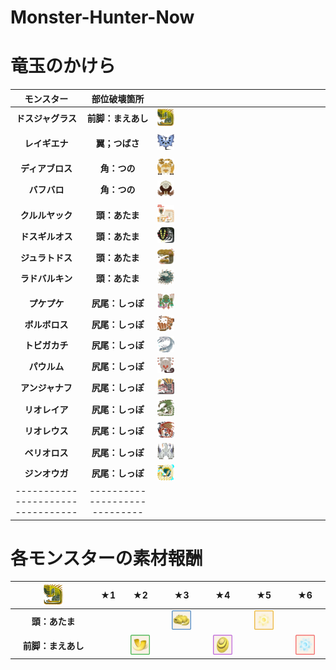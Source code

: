 # Monster-Hunter-Now
# 竜玉のかけら
| モンスター | 部位破壊箇所 |  |
| :----: | :----: | ---- |
| **ドスジャグラス**| **前脚：まえあし** | <img src="../../articles/MonsterHunterNow/g-jagr/g-jagr.png" width="10%"> |
|  |  |  |
| **レイギエナ** | **翼；つばさ** | <img src="../../articles/MonsterHunterNow/legi.png" width="10%">|
|  |  |  |
| **ディアブロス** | **角：つの** | <img src="../../articles/MonsterHunterNow/diab.png" width="10%"> |
| **バフバロ** | **角：つの** | <img src="../../articles/MonsterHunterNow/banb.png" width="10%"> |
|  |  |  |
| **クルルヤック**| **頭：あたま** | <img src="../../articles/MonsterHunterNow/kulu.png" width="10%"> |
| **ドスギルオス** | **頭：あたま** | <img src="../../articles/MonsterHunterNow/g-girr.png" width="10%">|
| **ジュラトドス** | **頭：あたま** | <img src="../../articles/MonsterHunterNow/jyur.png" width="10%"> |
| **ラドバルキン** | **頭：あたま** | <img src="../../articles/MonsterHunterNow/rado.png" width="10%"> |
|  |  |  |
| **プケプケ** | **尻尾：しっぽ** | <img src="../../articles/MonsterHunterNow/puke.png" width="10%"> |
| **ボルボロス** | **尻尾：しっぽ** | <img src="../../articles/MonsterHunterNow/barr.png" width="10%"> |
| **トビガカチ** | **尻尾：しっぽ** | <img src="../../articles/MonsterHunterNow/tobi.png" width="10%"> |
| **パウルム** | **尻尾：しっぽ** | <img src="../../articles/MonsterHunterNow/paol.png" width="10%"> |
| **アンジャナフ** | **尻尾：しっぽ** | <img src="../../articles/MonsterHunterNow/anja.png" width="10%"> |
| **リオレイア** | **尻尾：しっぽ** | <img src="../../articles/MonsterHunterNow/rathi.png" width="10%"> |
| **リオレウス** | **尻尾：しっぽ** | <img src="../../articles/MonsterHunterNow/ratha.png" width="10%"> |
| **ベリオロス** | **尻尾：しっぽ** | <img src="../../articles/MonsterHunterNow/bari.png" width="10%"> |
| **ジンオウガ** | **尻尾：しっぽ** | <img src="../../articles/MonsterHunterNow/zino.png" width="10%"> |
| --------------------------------- | ----------------------------- |  |

# 各モンスターの素材報酬
| <img src="../../articles/MonsterHunterNow/g-jagr/g-jagr.png" width="25%"> | ★1 | ★2 | ★3 | ★4 | ★5 | ★6 |
| :----: | :----: | :----: | :----: | :----: | :----: | :----: |
| **頭：あたま** 　| | | <img src="../../articles/MonsterHunterNow/g-jagr/3.png" width="60%">  | | <img src="../../articles/MonsterHunterNow/g-jagr/5.png" width="60%"> | |
| **前脚：まえあし** | | <img src="../../articles/MonsterHunterNow/g-jagr/2.png" width="60%"> | | <img src="../../articles/MonsterHunterNow/g-jagr/4.png" width="60%"> | | <img src="../../articles/MonsterHunterNow/6.png" width="60%"> |
